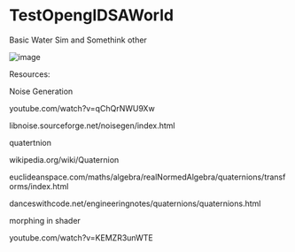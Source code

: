 # TestOpenglDSAWorld
Basic Water Sim and Somethink other



![image](https://github.com/user-attachments/assets/b62d815b-7583-4c7e-9c2a-447c032832fd)

Resources:

Noise Generation

youtube.com/watch?v=qChQrNWU9Xw

libnoise.sourceforge.net/noisegen/index.html

quatertnion

wikipedia.org/wiki/Quaternion

euclideanspace.com/maths/algebra/realNormedAlgebra/quaternions/transforms/index.html

danceswithcode.net/engineeringnotes/quaternions/quaternions.html

morphing in shader

youtube.com/watch?v=KEMZR3unWTE

